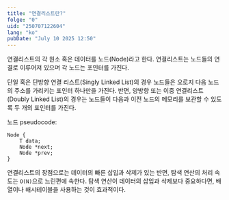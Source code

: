```yaml
---
title: "연결리스트란?"
folge: "0"
uid: "250707122604"
lang: "ko"
pubDate: "July 10 2025 12:50"
---
```


연결리스트의 각 원소 혹은 데이터를 노드(Node)라고 한다. 
연결리스트는 노드들의 연결로 이루어져 있으며 각 노드는 포인터를 가진다.

단일 혹은 단방향 연결 리스트(Singly Linked List)의 경우 노드들은 오로지 다음 노드의 주소를 가리키는 포인터 하나만을 가진다. 반면, 양방향 또는 이중 연결리스트(Doubly Linked List)의 경우는 노드들이 다음과 이전 노드의 메모리를 보관할 수 있도록 두 개의 포인터를 가진다.

노드 pseudocode:
```text
Node {
	T data;
	Node *next;
	Node *prev;
}
```

연결리스트의 장점으로는 데이터의 빠른 삽입과 삭제가 있는 반면, 탐색 연산의 처리 속도는 `O(N)`으로 느린편에 속한다. 탐색 연산이 데이터의 삽입과 삭제보다 중요하다면, 배열이나 해시테이블을 사용하는 것이 효과적이다.

